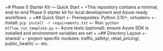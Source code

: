 +# Phase 0 Starter Kit — Quick Start
+
+This repository contains a minimal, end-to-end Phase 0 starter kit for local development and Azure-ready workflows.
+
+## Quick Start
+- Prerequisites: Python 3.10+, virtualenv
+- Install: `pip install -r requirements.txt`
+- Run: `python mlflow_run_template.py`
+- Azure tests (optional): ensure Azure SDK is installed and environment variables are set
+
+## Directory Layout
+- shared/
+- project-specific modules: traffic_safety/, retail_pricing/, public_health/
+- etc.
